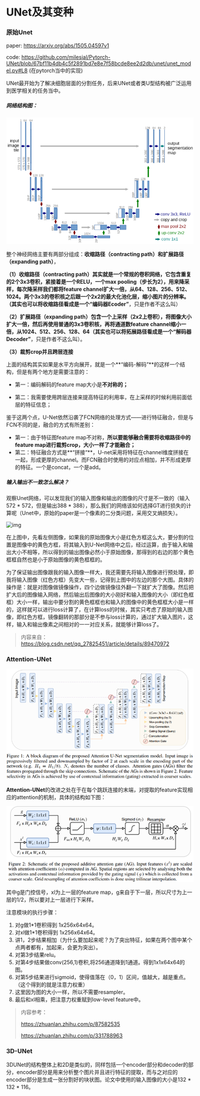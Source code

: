 # UNet及其变种

### 原始Unet

paper: https://arxiv.org/abs/1505.04597v1

code: https://github.com/milesial/Pytorch-UNet/blob/67bf11b4db4c5f2891bd7e8e7f58bcde8ee2d2db/unet/unet_model.py#L8 (在pytorch当中的实现)



UNet最开始为了解决细胞层面的分割任务，后来UNet或者类U型结构被广泛运用到医学相关的任务当中。

##### 网络结构图：

![UNet.png](../imgs/UNet.png)

整个神经网络主要有两部分组成：**收缩路径（contracting path）**和**扩展路径（expanding path）**，

**（1）收缩路径（contracting path）**其实就是一个常规的卷积网络，它包含重复的2个3x3卷积，紧接着是一个RELU，一个max pooling（步长为2），用来降采样，每次降采样我们都将feature channel扩大一倍，从64、128、256、512、1024。两个3x3的卷积核之后跟一个2x2的最大化池化层，缩小图片的分辨率。（其实也可以将收缩路径看成是一个**“编码器Ecoder”**，只是作者不这么叫）

**（2）扩展路径（expanding path）**包含一个上采样（2x2上卷积），将图像大小扩大一倍，然后再使用普通的3x3卷积核，再将通道数feature channel缩小一倍，从1024、512、256、128、64（其实也可以将拓展路径看成是一个**“解码器Decoder”**，只是作者不这么叫）。

**（3）裁剪crop并且跨层连接**

上面的结构其实如果是水平方向展开，就是一个**“编码-解码”**的这样一个结构，但是有两个地方是需要注意的：

- 第一：编码解码的feature map大小是**不对称的；**

- 第二：我需要使用跨层连接来提高特征的利用率，在上采样的时候利用前面低层的特征信息；

鉴于这两个点，U-Net依然沿袭了FCN网络的处理方式——进行特征融合，但是与FCN不同的是，融合的方式有所差别：
- 第一：由于特征图feature map不对称，**所以要能够融合需要将收缩路径中的feature map进行裁剪crop，大小一样了才能融合；**
- 第二：特征融合方式是**“拼接“**，U-net采用将特征在channel维度拼接在一起，形成更厚的channel。而FCN融合时使用的对应点相加，并不形成更厚的特征。一个是concat，一个是add。



##### 输入输出不一致怎么解决？

观察Unet网络，可以发现我们的输入图像和输出的图像的尺寸是不一致的（输入572 * 572，但是输出388 *  388），那么我们的网络该如何选择GT进行损失的计算呢（Unet中，原始的paper是一个像素的二分类问题，采用交叉熵损失）。

![img](https://img-blog.csdnimg.cn/20190423175747474.png?x-oss-process=image/watermark,type_ZmFuZ3poZW5naGVpdGk,shadow_10,text_aHR0cHM6Ly9ibG9nLmNzZG4ubmV0L3FxXzI3ODI1NDUx,size_16,color_FFFFFF,t_70)

在上图中，先看左侧图像，如果我的原始图像大小是红色方框这么大，要分割的位置是图像中的黄色方框，将其输入到U-Net网络中之后，经过运算，由于输入和输出大小不相等，所以得到的输出图像必然小于原始图像，那得到的右边的那个黄色框框自然也是小于原始图像的黄色框框的。

为了保证输出图像跟我的输入图像一样大，我还需要先将输入图像进行预处理，即我将输入图像（红色方框）先变大一些，记得到上图中的左边的那个大图。具体的操作是：就是对图像做镜像操作，四个边做镜像往外翻一下就扩大了图像。然后把扩大后的图像输入网络，然后输出后图像的大小刚好和输入图像的大小（即红色框框）大小一样，输出中要分割的黄色框框也和输入的图像中的黄色框框大小是一样的，这样就可以进行loss计算了，在计算loss的时候，其实只考虑了原始的输入图像，即红色方框，镜像翻转的那部分是不参与loss计算的，通过扩大输入图片，这样，输入和输出像素之间相对的一一对应关系，就能够计算loss了。

> 内容来自：https://blog.csdn.net/qq_27825451/article/details/89470972

### Attention-UNet

![image-20220716150152411](..\imgs\attUNet.png)

**Attention-UNet**的改进之处在于在每个跳跃连接的末端，对提取的feature实现相应的attention的机制，具体的结构如下图：

![image-20220716150333676](..\imgs\AG.png)

其中g是门控信号，xl为上一层的feature map，g来自于下一层，所以尺寸为上一层的1/2，所以要对上一层进行下采样。

注意模块的执行步骤：

1. 对g做1*1卷积得到 1x256x64x64。
2. 对xl做1*1卷积得到 1x256x64x64。
3. 讲1，2步结果相加（为什么要加起来呢？为了突出特征，如果在两个图中某个点两者都有，加起来，会更为突出）。
4. 对第3步结果relu。
5. 对第4步结果做conv(256,1)卷积,将256通道降到1通道。得到1x1x64x64的图。
6. 对第5步结果进行sigmoid，使得值落在（0，1）区间，值越大，越是重点。（这个得到的就是注意力权重）
7. 这里因为图的大小一样，所以不需要resampler。
8. 最后和xl相乘，把注意力权重赋到low-level feature中。

>  内容参考：
>
> https://zhuanlan.zhihu.com/p/87582535 
>
> https://zhuanlan.zhihu.com/p/331788963

### 3D-UNet

3DUNet的结构整体上和2D是类似的，同样包括一个encoder部分和decoder的部分，encoder部分是用来分析整个图片并且进行特征的提取，而与之对应的encoder部分是生成一张分割好的块状图。论文中使用的输入图像的大小是132 * 132 * 116。

